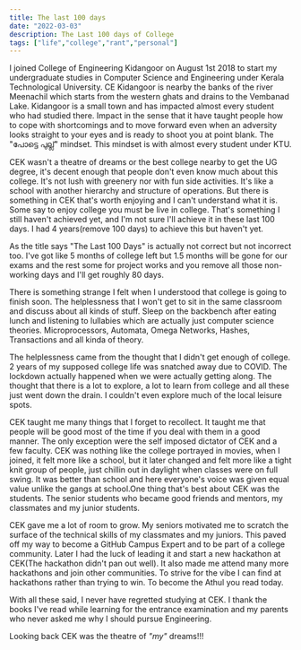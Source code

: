 ```yaml
---
title: The last 100 days
date: "2022-03-03"
description: The Last 100 days of College
tags: ["life","college","rant","personal"]
---
```


I joined College of Engineering Kidangoor on August 1st 2018 to start my undergraduate studies in Computer Science and Engineering under Kerala Technological University. CE Kidangoor is nearby the banks of the river Meenachil which starts from the western ghats and drains to the Vembanad Lake. Kidangoor is a small town and has impacted almost every student who had studied there. Impact in the sense that it have taught people how to cope with shortcomings and to move forward even when an adversity looks straight to your eyes and is ready to shoot you at point blank. The "പോട്ടെ പുല്ല്" mindset. This mindset is with almost every student under KTU.

CEK wasn't a theatre of dreams or the best college nearby to get the UG degree, it's decent enough that people don't even know much about this college. It's not lush with greenery nor with fun side activities. It's like a school with another hierarchy and structure of operations. But there is something in CEK that's worth enjoying and I can't understand what it is. Some say to enjoy college you must be live in college. That's something I still haven't achieved yet, and I'm not sure I'll achieve it in these last 100 days. I had 4 years(remove 100 days) to achieve this but haven't yet.

As the title says "The Last 100 Days" is actually not correct but not incorrect too. I've got like 5 months of college left but 1.5 months will be gone for our exams and the rest some for project works and you remove all those non-working days and I'll get roughly 80 days.

There is something strange I felt when I understood that college is going to finish soon. The helplessness that I won't get to sit in the same classroom and discuss about all kinds of stuff. Sleep on the backbench after eating lunch and listening to lullabies which are actually just computer science theories. Microprocessors, Automata, Omega Networks, Hashes, Transactions and all kinda of theory.

The helplessness came from the thought that I didn't get enough of college. 2 years of my supposed college life was snatched away due to COVID. The lockdown actually happened when we were actually getting along. The thought that there is a lot to explore, a lot to learn from college and all these just went down the drain. I couldn't even explore much of the local leisure spots.

CEK taught me many things that I forget to recollect. It taught me that people will be good most of the time if you deal with them in a good manner. The only exception were the self imposed dictator of CEK and a few faculty. CEK was nothing like the college portrayed in movies, when  I joined, it felt more like a school, but it later changed and felt more like a tight knit group of people, just chillin out in daylight when classes were on full swing. It was better than school and here everyone's voice was given equal value unlike the gangs at school.One thing that's best about CEK was the students. The senior students who became good friends and mentors, my classmates and my junior students.

CEK gave me a lot of room to grow. My seniors motivated me to scratch the surface of the technical skills of my classmates and my juniors. This paved off my way to become a GitHub Campus Expert and to be part of a college community. Later I had the luck of leading it and start a new hackathon at CEK(The hackathon didn't pan out well). It also made  me attend many more hackathons and join other communities. To strive for the vibe I can find at hackathons rather than trying to win. To become the Athul you read today.

With all these said, I never have regretted studying at CEK. I thank the books I've read while learning for the entrance examination and my parents who never asked me why I should pursue Engineering.

Looking back CEK was the theatre of _"my"_ dreams!!!
